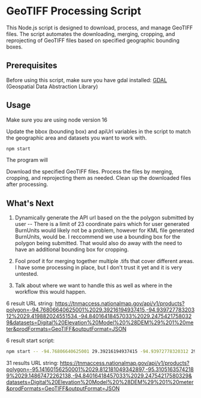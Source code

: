 # GeoTIFF Processing Script

This Node.js script is designed to download, process, and manage GeoTIFF files. The script automates the downloading, merging, cropping, and reprojecting of GeoTIFF files based on specified geographic bounding boxes.

## Prerequisites

Before using this script, make sure you have gdal installed:
[GDAL](https://gdal.org/) (Geospatial Data Abstraction Library)

## Usage
Make sure you are using node version 16

Update the bbox (bounding box) and apiUrl variables in the script to match the geographic area and datasets you want to work with.

``` bash
npm start
```

The program will

Download the specified GeoTIFF files.
Process the files by merging, cropping, and reprojecting them as needed.
Clean up the downloaded files after processing.

## What's Next

1. Dynamically generate the API url based on the the polygon submitted by user
  -- There is a limit of 23 coordinate pairs which for user generated BurnUnits would likely not be a problem,
  however for KML file generated BurnUnits, would be.  I reccommend we use a bounding box for the polygon being submitted.
  That would also do away with the need to have an additional bounding box for cropping. 

2. Fool proof it for merging together multiple .tifs that cover different areas.  I have some processing in place, but I don't trust 
it yet and it is very untested.

3. Talk about where we want to handle this as well as where in the workflow this would happen.


6 result URL string: 
https://tnmaccess.nationalmap.gov/api/v1/products?polygon=-94.76806640625001%2029.39216194937415,-94.93972778320312%2029.419882024551534,-94.84016418457033%2029.24754217580329&datasets=Digital%20Elevation%20Model%20%28DEM%29%201%20meter&prodFormats=GeoTIFF&outputFormat=JSON

6 result start script:
```bash
npm start -- -94.76806640625001 29.39216194937415 -94.93972778320312 29.419882024551534 -94.84016418457033 29.24754217580329
```
31 results URL string: https://tnmaccess.nationalmap.gov/api/v1/products?polygon=-95.14160156250001%2029.812181049342897,-95.31051635742189%2029.14867472262138,-94.84016418457033%2029.24754217580329&datasets=Digital%20Elevation%20Model%20%28DEM%29%201%20meter&prodFormats=GeoTIFF&outputFormat=JSON